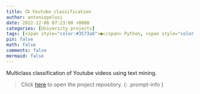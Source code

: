 ```yaml
---
title: 📺 Youtube classification
author: antoniopelusi
date: 2022-12-06 07:23:00 +0800
categories: [University projects]
tags: [<span style="color:#3573a6">●</span> Python, <span style="color:#da5b0c">●</span> Jupyter Notebook]
pin: false
math: false
comments: false
mermaid: false
---
```


[GithubLink]: https://github.com/antoniopelusi/youtube-classification

Multiclass classification of Youtube videos using text mining.

> Click [here][GithubLink] to open the project repository.
{: .prompt-info }